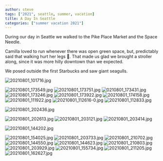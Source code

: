 ```yaml
---
author: steve
tags: ["2021", seattle, summer, vacation]
title: A Day In Seattle
categories: ["summer vacation 2021"]
---
```

During our day in Seattle we walked to the Pike Place Market and the Space Needle.  

Camilla loved to run whenever there was open green space, but, predictably said that walking hurt her legs 🤣. That made us glad we brought a stroller along, since it was more hilly downtown than we expected.   

We posed outside the first Starbucks and saw giant seagulls. 

![20210801_101716.jpg]({{site.pics_url}}/20210801_101716.jpg)


![20210801_173549.jpg]({{site.pics_url}}/20210801_173549.jpg)
![20210801_173751.jpg]({{site.pics_url}}/20210801_173751.jpg)
![0210801_173431.jpg]({{site.pics_url}}/20210801_173431.jpg)
![20210801_173246.jpg]({{site.pics_url}}/20210801_173246.jpg)
![20210801_173922.jpg]({{site.pics_url}}/20210801_173922.jpg)
![20210801_174158.jpg]({{site.pics_url}}/20210801_174158.jpg)
![20210801_111922.jpg]({{site.pics_url}}/20210801_111922.jpg)
![20210801_112616-0.jpg]({{site.pics_url}}/20210801_112616-0.jpg)
![20210801_112833.jpg]({{site.pics_url}}/20210801_112833.jpg)



![20210801_202436.jpg]({{site.pics_url}}/20210801_202436.jpg)


![20210801_202613.jpg]({{site.pics_url}}/20210801_202613.jpg)
![20210801_203121.jpg]({{site.pics_url}}/20210801_203121.jpg)
![20210801_203414.jpg]({{site.pics_url}}/20210801_203414.jpg)

![20210801_144202.jpg]({{site.pics_url}}/20210801_144202.jpg)

![20210801_154025.jpg]({{site.pics_url}}/20210801_154025.jpg)
![20210801_203733.jpg]({{site.pics_url}}/20210801_203733.jpg)
![20210801_210702.jpg]({{site.pics_url}}/20210801_210702.jpg)
![20210801_144550.jpg]({{site.pics_url}}/20210801_144550.jpg)
![20210801_144623.jpg]({{site.pics_url}}/20210801_144623.jpg)
![20210801_210803.jpg]({{site.pics_url}}/20210801_210803.jpg)
![20210801_203929.jpg]({{site.pics_url}}/20210801_203929.jpg)
![20210801_155734.jpg]({{site.pics_url}}/20210801_155734.jpg)
![20210801_211205.jpg]({{site.pics_url}}/20210801_211205.jpg)
![20210801_162627.jpg]({{site.pics_url}}/20210801_162627.jpg)

